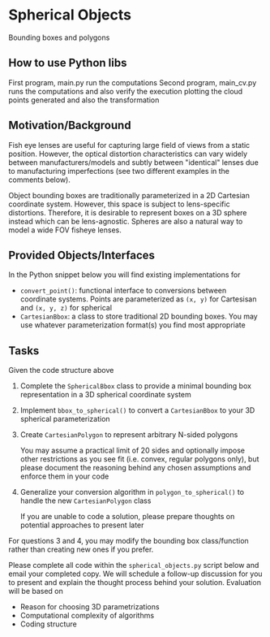 # Spherical Objects

Bounding boxes and polygons

## How to use Python libs

First program, main.py run the computations
Second program, main_cv.py runs the computations and also verify the execution plotting the cloud points generated 
and also the transformation

## Motivation/Background

Fish eye lenses are useful for capturing large field of views from a static position. However, the optical distortion characteristics can vary widely between manufacturers/models and subtly between "identical" lenses due to manufacturing imperfections (see two different examples in the comments below).

Object bounding boxes are traditionally parameterized in a 2D Cartesian coordinate system. However, this space is subject to lens-specific distortions. Therefore, it is desirable to represent boxes on a 3D sphere instead which can be lens-agnostic. Spheres are also a natural way to model a wide FOV fisheye lenses.


## Provided Objects/Interfaces

In the Python snippet below you will find existing implementations for

* `convert_point()`: functional interface to conversions between coordinate systems. Points are parameterized as `(x, y)` for Cartesisan and `(x, y, z)` for spherical 
* `CartesianBbox`: a class to store traditional 2D bounding boxes. You may use whatever parameterization format(s) you find most appropriate

## Tasks

Given the code structure above

1. Complete the `SphericalBbox` class to provide a minimal bounding box representation in a 3D spherical coordinate system
2. Implement `bbox_to_spherical()` to convert a `CartesianBbox` to your 3D spherical parameterization
3. Create `CartesianPolygon` to represent arbitrary N-sided polygons

    You may assume a practical limit of 20 sides and optionally impose other restrictions as you see fit (i.e. convex, regular polygons only), but please document the reasoning behind any chosen assumptions and enforce them in your code

4. Generalize your conversion algorithm in `polygon_to_spherical()` to handle the new `CartesianPolygon` class 

    If you are unable to code a solution, please prepare thoughts on potential approaches to present later

For questions 3 and 4, you may modify the bounding box class/function rather than creating new ones if you prefer. 

Please complete all code within the `spherical_objects.py` script below and email your completed copy. We will schedule a follow-up discussion for you to present and explain the thought process behind your solution. Evaluation will be based on 

* Reason for choosing 3D parametrizations
* Computational complexity of algorithms
* Coding structure